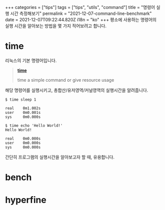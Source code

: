 +++
categories = ["tips"]
tags = ["tips", "utils", "command"]
title = "명령어 실행 시간 측정해보기"
permalink = "2021-12-07-command-line-benchmark"
date = 2021-12-07T09:22:44.820Z
i18n = "ko"
+++
평소에 사용하는 명령어의 실행 시간을 알아보는 방법을 몇 가지 적어보려고 합니다.

# time

리눅스의 기본 명령어입니다.

> **[time](https://linux.die.net/man/1/time)**
>
> time a simple command or give resource usage

해당 명령어를 실행시키고, 총합산/유저영역/커널영역의 실행시간을 알려줍니다.

```
$ time sleep 1

real    0m1.002s
user    0m0.001s
sys     0m0.000s

$ time echo 'Hello World!'
Hello World!

real    0m0.000s
user    0m0.000s
sys     0m0.000s
```

간단히 프로그램의 실행시간을 알아보고자 할 때, 유용합니다.

# bench

# hyperfine
